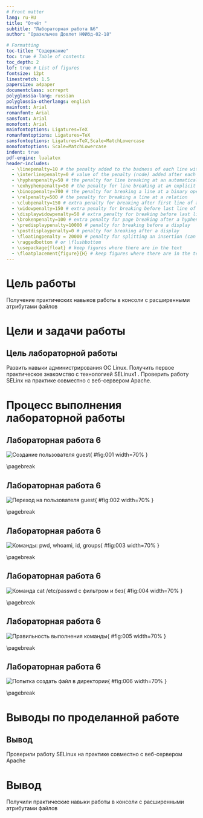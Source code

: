 ```yaml
---
# Front matter
lang: ru-RU
title: "Отчёт "
subtitle: "Лабораторная работа №6"
author: "Оразклычев Довлет НФИбд-02-18"

# Formatting
toc-title: "Содержание"
toc: true # Table of contents
toc_depth: 2
lof: true # List of figures
fontsize: 12pt
linestretch: 1.5
papersize: a4paper
documentclass: scrreprt
polyglossia-lang: russian
polyglossia-otherlangs: english
mainfont: Arial
romanfont: Arial
sansfont: Arial
monofont: Arial
mainfontoptions: Ligatures=TeX
romanfontoptions: Ligatures=TeX
sansfontoptions: Ligatures=TeX,Scale=MatchLowercase
monofontoptions: Scale=MatchLowercase
indent: true
pdf-engine: lualatex
header-includes:
  - \linepenalty=10 # the penalty added to the badness of each line within a paragraph (no associated penalty node) Increasing the value makes tex try to have fewer lines in the paragraph.
  - \interlinepenalty=0 # value of the penalty (node) added after each line of a paragraph.
  - \hyphenpenalty=50 # the penalty for line breaking at an automatically inserted hyphen
  - \exhyphenpenalty=50 # the penalty for line breaking at an explicit hyphen
  - \binoppenalty=700 # the penalty for breaking a line at a binary operator
  - \relpenalty=500 # the penalty for breaking a line at a relation
  - \clubpenalty=150 # extra penalty for breaking after first line of a paragraph
  - \widowpenalty=150 # extra penalty for breaking before last line of a paragraph
  - \displaywidowpenalty=50 # extra penalty for breaking before last line before a display math
  - \brokenpenalty=100 # extra penalty for page breaking after a hyphenated line
  - \predisplaypenalty=10000 # penalty for breaking before a display
  - \postdisplaypenalty=0 # penalty for breaking after a display
  - \floatingpenalty = 20000 # penalty for splitting an insertion (can only be split footnote in standard LaTeX)
  - \raggedbottom # or \flushbottom
  - \usepackage{float} # keep figures where there are in the text
  - \floatplacement{figure}{H} # keep figures where there are in the text
---
```


# Цель работы

Получение практических навыков работы в консоли с расширенными
атрибутами файлов

# Цели и задачи работы

## Цель лабораторной работы

Развить навыки администрирования ОС Linux. Получить первое практическое знакомство с технологией SELinux1
.
Проверить работу SELinx на практике совместно с веб-сервером
Apache.

# Процесс выполнения лабораторной работы

## Лабораторная работа 6

![Создание пользователя guest](image/1.jpg){ #fig:001 width=70% }

\pagebreak

## Лабораторная работа 6

![Переход на пользователя guest](image/2.jpg){ #fig:002 width=70% }

\pagebreak

## Лабораторная работа 6

![Команды: pwd, whoami, id, groups](image/3.jpg){ #fig:003 width=70% }

\pagebreak

## Лабораторная работа 6

![Команда cat /etc/passwd с фильтром и без](image/4.jpg){ #fig:004 width=70% }

\pagebreak

## Лабораторная работа 6

![Правильность выполнения команды](image/5.jpg){ #fig:005 width=70% }

\pagebreak

## Лабораторная работа 6

![Попытка создать файл в директории](image/6.jpg){ #fig:006 width=70% }

\pagebreak

# Выводы по проделанной работе

## Вывод

Проверили работу SELinux на практике совместно с веб-сервером Apache
# Вывод

Получили практические навыки работы в консоли с расширенными
атрибутами файлов
